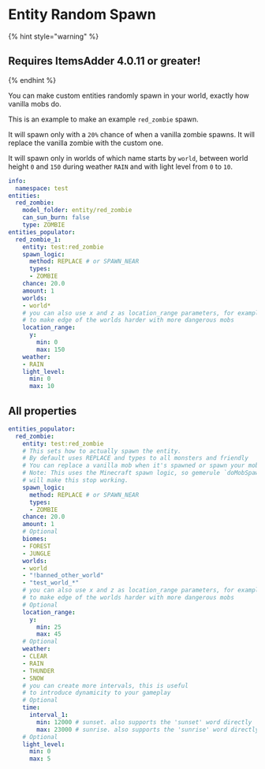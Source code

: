 # Entity Random Spawn

{% hint style="warning" %}
## Requires ItemsAdder 4.0.11 or greater!
{% endhint %}

You can make custom entities randomly spawn in your world, exactly how vanilla mobs do.

This is an example to make an example `red_zombie` spawn.

It will spawn only with a `20%` chance of when a vanilla zombie spawns. It will replace the vanilla zombie with the custom one.

It will spawn only in worlds of which name starts by `world`, between world height `0` and `150` during weather `RAIN` and with light level from `0` to `10`.

```yaml
info:
  namespace: test
entities:
  red_zombie:
    model_folder: entity/red_zombie
    can_sun_burn: false
    type: ZOMBIE
entities_populator:
  red_zombie_1:
    entity: test:red_zombie
    spawn_logic:
      method: REPLACE # or SPAWN_NEAR
      types:
      - ZOMBIE
    chance: 20.0
    amount: 1
    worlds:
    - world*
    # you can also use x and z as location_range parameters, for example
    # to make edge of the worlds harder with more dangerous mobs
    location_range:
      y:
        min: 0
        max: 150
    weather:
    - RAIN
    light_level:
      min: 0
      max: 10

```

## All properties

```yaml
entities_populator:
  red_zombie:
    entity: test:red_zombie
    # This sets how to actually spawn the entity. 
    # By default uses REPLACE and types to all monsters and friendly
    # You can replace a vanilla mob when it's spawned or spawn your mob near it.
    # Note: This uses the Minecraft spawn logic, so gemerule `doMobSpawning false` 
    # will make this stop working.
    spawn_logic:
      method: REPLACE # or SPAWN_NEAR
      types:
      - ZOMBIE
    chance: 20.0
    amount: 1
    # Optional
    biomes:
    - FOREST
    - JUNGLE
    worlds:
    - world
    - "!banned_other_world"
    - "test_world_*"
    # you can also use x and z as location_range parameters, for example
    # to make edge of the worlds harder with more dangerous mobs
    # Optional
    location_range:
      y:
        min: 25
        max: 45
    # Optional
    weather:
    - CLEAR
    - RAIN
    - THUNDER
    - SNOW
    # you can create more intervals, this is useful 
    # to introduce dynamicity to your gameplay
    # Optional
    time:
      interval_1:
        min: 12000 # sunset. also supports the 'sunset' word directly
        max: 23000 # sunrise. also supports the 'sunrise' word directly
    # Optional
    light_level:
      min: 0
      max: 5
```
